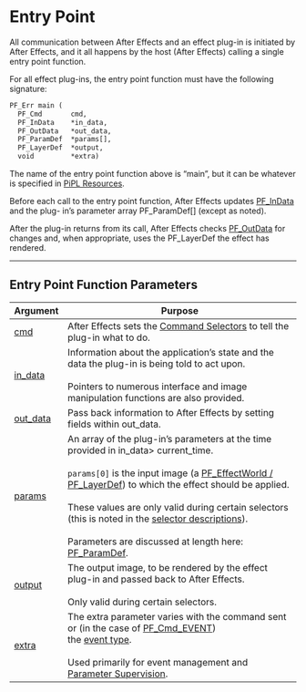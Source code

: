 <a id="effect-basics-entry-point"></a>

# Entry Point

All communication between After Effects and an effect plug-in is initiated by After Effects, and it all happens by the host (After Effects) calling a single entry point function.

For all effect plug-ins, the entry point function must have the following signature:

```default
PF_Err main (
  PF_Cmd       cmd,
  PF_InData    *in_data,
  PF_OutData   *out_data,
  PF_ParamDef  *params[],
  PF_LayerDef  *output,
  void         *extra)
```

The name of the entry point function above is “main”, but it can be whatever is specified in [PiPL Resources](../intro/pipl-resources.md#intro-pipl-resources).

Before each call to the entry point function, After Effects updates [PF_InData](PF_InData.md#effect-basics-pf-indata) and the plug- in’s parameter array PF_ParamDef[] (except as noted).

After the plug-in returns from its call, After Effects checks [PF_OutData](PF_OutData.md#effect-basics-pf-outdata) for changes and, when appropriate, uses the PF_LayerDef the effect has rendered.

---

## Entry Point Function Parameters

| **Argument**                                                                 | **Purpose**                                                                                                                                                                                                                                                                                                                                                                                                                                                                                                                         |
|------------------------------------------------------------------------------|-------------------------------------------------------------------------------------------------------------------------------------------------------------------------------------------------------------------------------------------------------------------------------------------------------------------------------------------------------------------------------------------------------------------------------------------------------------------------------------------------------------------------------------|
| [cmd](command-selectors.md#effect-basics-command-selectors)                  | After Effects sets the [Command Selectors](command-selectors.md#effect-basics-command-selectors) to tell the plug-in what to do.                                                                                                                                                                                                                                                                                                                                                                                                    |
| [in_data](PF_InData.md#effect-basics-pf-indata)                              | Information about the application’s state and the data the plug-in is being told to act upon.<br/><br/>Pointers to numerous interface and image manipulation functions are also provided.                                                                                                                                                                                                                                                                                                                                           |
| [out_data](PF_OutData.md#effect-basics-pf-outdata)                           | Pass back information to After Effects by setting fields within out_data.                                                                                                                                                                                                                                                                                                                                                                                                                                                           |
| [params](parameters.md#effect-basics-parameters)                             | An array of the plug-in’s parameters at the time provided in in_data> current_time.<br/><br/>`params[0]` is the input image (a [PF_EffectWorld / PF_LayerDef](PF_EffectWorld.md#effect-basics-pf-effectworld)) to which the effect should be applied.<br/><br/>These values are only valid during certain selectors (this is noted in the [selector descriptions](command-selectors.md#effect-basics-calling-sequence)).<br/><br/>Parameters are discussed at length here: [PF_ParamDef](PF_ParamDef.md#effect-basics-pf-paramdef). |
| [output](PF_EffectWorld.md#effect-basics-pf-effectworld)                     | The output image, to be rendered by the effect plug-in and passed back to After Effects.<br/><br/>Only valid during certain selectors.                                                                                                                                                                                                                                                                                                                                                                                              |
| [extra](../effect-ui-events/PF_EventExtra.md#effect-ui-events-pf-eventextra) | The extra parameter varies with the command sent or (in the case of [PF_Cmd_EVENT](command-selectors.md#effect-basics-command-selectors-messaging))<br/>the [event type](../effect-ui-events/effect-ui-events.md#effect-ui-events-effect-ui-events).<br/><br/>Used primarily for event management and [Parameter Supervision](../effect-details/parameter-supervision.md#effect-detals-parameter-supervision).                                                                                                                      |
